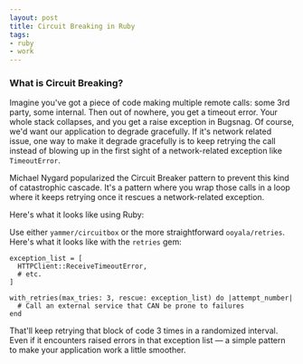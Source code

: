 ```yaml
---
layout: post
title: Circuit Breaking in Ruby
tags:
- ruby
- work
---
```


### What is Circuit Breaking?

Imagine you've got a piece of code making multiple remote calls: some 3rd party, some internal. Then out of nowhere, you get a timeout error. Your whole stack collapses, and you get a raise exception in Bugsnag. Of course, we'd want our application to degrade gracefully. If it's network related issue, one way to make it degrade gracefully is to keep retrying the call instead of blowing up in the first sight of a network-related exception like `TimeoutError`.

Michael Nygard popularized the Circuit Breaker pattern to prevent this kind of catastrophic cascade. It's a pattern where you wrap those calls in a loop where it keeps retrying once it rescues a network-related exception.

Here's what it looks like using Ruby:

Use either `yammer/circuitbox` or the more straightforward `ooyala/retries`. Here's what it looks like with the `retries` gem:

```
exception_list = [
  HTTPClient::ReceiveTimeoutError,
  # etc.
]

with_retries(max_tries: 3, rescue: exception_list) do |attempt_number|
  # Call an external service that CAN be prone to failures
end
```

That'll keep retrying that block of code 3 times in a randomized interval. Even if it encounters raised errors in that exception list — a simple pattern to make your application work a little smoother.


